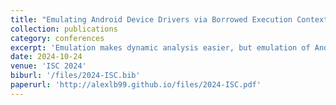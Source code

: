 ```yaml
---
title: "Emulating Android Device Drivers via Borrowed Execution Context"
collection: publications
category: conferences
excerpt: 'Emulation makes dynamic analysis easier, but emulation of Android kernels is rarely supported. We proposed a tool (LiLi) that makes it eaiser to emulate Android kernel images. We then fuzzed some kernels, and found 4 zero-day vulnerabilities (some high-severity).'
date: 2024-10-24
venue: 'ISC 2024'
biburl: '/files/2024-ISC.bib'
paperurl: 'http://alexlb99.github.io/files/2024-ISC.pdf'
---
```


